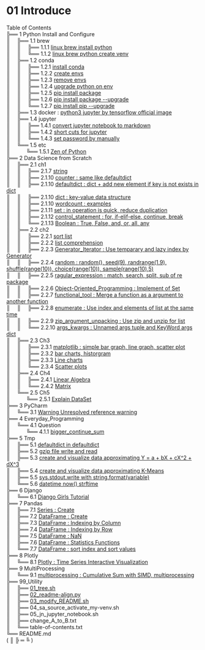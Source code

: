 # 01 Introduce
Table of Contents  
╠══ 1 Python Install and Configure  
║&ensp;&ensp;&nbsp;╠══ 1.1 brew  
║&ensp;&ensp;&nbsp;║&ensp;&ensp;&nbsp;╠══ 1.1.1 [linux brew install python](01_Install_and_Use_python/01_brew/01_linux_brew_install_python.md)  
║&ensp;&ensp;&nbsp;║&ensp;&ensp;&nbsp;╚══ 1.1.2 [linux brew python create venv](01_Install_and_Use_python/01_brew/02_linux_brew_python_create_env.md)  
║&ensp;&ensp;&nbsp;╠══ 1.2 conda  
║&ensp;&ensp;&nbsp;║&ensp;&ensp;&nbsp;╠══ 1.2.1 [install conda](01_Install_and_Use_python/02_conda/01_Install_anaconda.md)  
║&ensp;&ensp;&nbsp;║&ensp;&ensp;&nbsp;╠══ 1.2.2 [create envs](01_Install_and_Use_python/02_conda/02_conda_create_envs.md)  
║&ensp;&ensp;&nbsp;║&ensp;&ensp;&nbsp;╠══ 1.2.3 [remove envs](01_Install_and_Use_python/02_conda/03_conda_remove_envs.md)  
║&ensp;&ensp;&nbsp;║&ensp;&ensp;&nbsp;╠══ 1.2.4 [upgrade python on env](01_Install_and_Use_python/02_conda/04_coda_env_upgrade_python.md)  
║&ensp;&ensp;&nbsp;║&ensp;&ensp;&nbsp;╠══ 1.2.5 [pip install package](01_Install_and_Use_python/02_conda/05_pip_install_package.md)  
║&ensp;&ensp;&nbsp;║&ensp;&ensp;&nbsp;╠══ 1.2.6 [pip install package --upgrade](01_Install_and_Use_python/02_conda/06_pip_install_package_upgrade.md)  
║&ensp;&ensp;&nbsp;║&ensp;&ensp;&nbsp;╚══ 1.2.7 [pip install pip --upgrade](01_Install_and_Use_python/02_conda/07_pip_upgrade.md)  
║&ensp;&ensp;&nbsp;╠══ 1.3 docker : [python3 jupyter by tensorflow official image](01_Install_and_Use_python/03_docker/tensorflow_image.md)  
║&ensp;&ensp;&nbsp;╠══ 1.4 jupyter  
║&ensp;&ensp;&nbsp;║&ensp;&ensp;&nbsp;╠══ 1.4.1 [convert jupyter notebook to markdown](01_Install_and_Use_python/04_jupyter/01_convert_jupyter_notebook_to_markdown.md)  
║&ensp;&ensp;&nbsp;║&ensp;&ensp;&nbsp;╠══ 1.4.2 [short cuts for jupyter](01_Install_and_Use_python/04_jupyter/02_Jupyter_notebook_shortcuts.md)  
║&ensp;&ensp;&nbsp;║&ensp;&ensp;&nbsp;╚══ 1.4.3 [set password by manually](01_Install_and_Use_python/04_jupyter/03_jupyter_notebook_passwd.md)  
║&ensp;&ensp;&nbsp;╚══ 1.5 etc  
║&ensp;&ensp;&ensp;&ensp;&ensp;&ensp;╚══ 1.5.1 [Zen of Python](01_Install_and_Use_python/05_etc/02_Zen_of_Python_English_Korean.md)  
╠══ 2 Data Science from Scratch  
║&ensp;&ensp;&nbsp;╠══ 2.1 ch1  
║&ensp;&ensp;&nbsp;║&ensp;&ensp;&nbsp;╠══ 2.1.7 [string](02_Data_Science_from_Scratch/02_Ch/02.01.07_string.md)  
║&ensp;&ensp;&nbsp;║&ensp;&ensp;&nbsp;╠══ 2.1.10 [counter : same like defaultdict](02_Data_Science_from_Scratch/02_Ch/02.01.10_Counter.md)  
║&ensp;&ensp;&nbsp;║&ensp;&ensp;&nbsp;╠══ 2.1.10 [defaultdict : dict + add new element if key is not exists in dict](02_Data_Science_from_Scratch/02_Ch/02.01.10_defaultdict.md)  
║&ensp;&ensp;&nbsp;║&ensp;&ensp;&nbsp;╠══ 2.1.10 [dict : key-value data structure](02_Data_Science_from_Scratch/02_Ch/02.01.10_dict.md)  
║&ensp;&ensp;&nbsp;║&ensp;&ensp;&nbsp;╠══ 2.1.10 [wordcount : examples](02_Data_Science_from_Scratch/02_Ch/02.01.10_wordcount_examples.md)  
║&ensp;&ensp;&nbsp;║&ensp;&ensp;&nbsp;╠══ 2.1.11 [set : in operation is quick, reduce duplication](02_Data_Science_from_Scratch/02_Ch/02.01.11_set.md)  
║&ensp;&ensp;&nbsp;║&ensp;&ensp;&nbsp;╠══ 2.1.12 [control_statement : for, if-elif-else, continue, break](02_Data_Science_from_Scratch/02_Ch/02.01.12_control_statement.md)  
║&ensp;&ensp;&nbsp;║&ensp;&ensp;&nbsp;╚══ 2.1.13 [Boolean : True, False, and, or, all, any](02_Data_Science_from_Scratch/02_Ch/02.01.13_Boolean.md)  
║&ensp;&ensp;&nbsp;╠══ 2.2 ch2  
║&ensp;&ensp;&nbsp;║&ensp;&ensp;&nbsp;╠══ 2.2.1 [sort list](02_Data_Science_from_Scratch/02_Ch/02.02.01_sort.md)  
║&ensp;&ensp;&nbsp;║&ensp;&ensp;&nbsp;╠══ 2.2.2 [list comprehension](02_Data_Science_from_Scratch/02_Ch/02.02.02_list_comprehension.md)  
║&ensp;&ensp;&nbsp;║&ensp;&ensp;&nbsp;╠══ 2.2.3 [Generator_Iterator : Use temparary and lazy index by Generator](02_Data_Science_from_Scratch/02_Ch/02.02.03_Generator_Iterator.md)  
║&ensp;&ensp;&nbsp;║&ensp;&ensp;&nbsp;╠══ 2.2.4 [random : random(), seed(9), randrange(1,9), shuffle(range(10)), choice(range(10)), sample(range(10),5)](02_Data_Science_from_Scratch/02_Ch/02.02.04_random_numbers.md)  
║&ensp;&ensp;&nbsp;║&ensp;&ensp;&nbsp;╠══ 2.2.5 [ragular_expression : match, search, split, sub of re package](02_Data_Science_from_Scratch/02_Ch/02.02.05_regular_expression.md)  
║&ensp;&ensp;&nbsp;║&ensp;&ensp;&nbsp;╠══ 2.2.6 [Object-Oriented_Programming : Implement of Set](02_Data_Science_from_Scratch/02_Ch/02.02.06_object-oriented_programming.md)  
║&ensp;&ensp;&nbsp;║&ensp;&ensp;&nbsp;╠══ 2.2.7 [functional_tool : Merge a function as a argument to another function](02_Data_Science_from_Scratch/02_Ch/02.02.07_functional_tool.md)  
║&ensp;&ensp;&nbsp;║&ensp;&ensp;&nbsp;╠══ 2.2.8 [enumerate : Use index and elements of list at the same time](02_Data_Science_from_Scratch/02_Ch/02.02.08_enumerate.md)  
║&ensp;&ensp;&nbsp;║&ensp;&ensp;&nbsp;╠══ 2.2.9 [zip_argument_unpacking : Use zip and unzip for list](02_Data_Science_from_Scratch/02_Ch/02.02.09_zip_argument_unpacking.ipynb)  
║&ensp;&ensp;&nbsp;║&ensp;&ensp;&nbsp;╚══ 2.2.10 [args_kwargs : Unnamed args tuple and KeyWord args dict](02_Data_Science_from_Scratch/02_Ch/02.02.10_args_kwargs.ipynb)  
║&ensp;&ensp;&nbsp;╠══ 2.3 Ch3  
║&ensp;&ensp;&nbsp;║&ensp;&ensp;&nbsp;╠══ 2.3.1 [matplotlib : simple bar graph, line graph, scatter plot](02_Data_Science_from_Scratch/03_Ch/03.01_matplotlib.ipynb)  
║&ensp;&ensp;&nbsp;║&ensp;&ensp;&nbsp;╠══ 2.3.2 [bar charts, historgram](02_Data_Science_from_Scratch/03_Ch/03.02_bar_charts.ipynb)  
║&ensp;&ensp;&nbsp;║&ensp;&ensp;&nbsp;╠══ 2.3.3 [Line charts](02_Data_Science_from_Scratch/03_Ch/03.03_line_charts.ipynb)  
║&ensp;&ensp;&nbsp;║&ensp;&ensp;&nbsp;╚══ 2.3.4 [Scatter plots](02_Data_Science_from_Scratch/03_Ch/03.04_scatter_plots.ipynb)  
║&ensp;&ensp;&nbsp;╠══ 2.4 Ch4  
║&ensp;&ensp;&nbsp;║&ensp;&ensp;&nbsp;╠══ 2.4.1 [Linear Algebra](02_Data_Science_from_Scratch/04_Ch/04.01_Linear_Algebra.ipynb)  
║&ensp;&ensp;&nbsp;║&ensp;&ensp;&nbsp;╚══ 2.4.2 [Matrix](02_Data_Science_from_Scratch/04_Ch/04.02_Matrix.ipynb)  
║&ensp;&ensp;&nbsp;╚══ 2.5 Ch5  
║&ensp;&ensp;&ensp;&ensp;&ensp;&ensp;╚══ 2.5.1 [Explain DataSet](02_Data_Science_from_Scratch/05_Ch/05.01_Explain_DataSet.ipynb)  
╠══ 3 PyCharm  
║&ensp;&ensp;&nbsp;╚══ 3.1 [Warning Unresolved reference warning](03_PyCharm/01_unresolved_reference_warning.md)  
╠══ 4 Everyday_Programming  
║&ensp;&ensp;&nbsp;╚══ 4.1 Question  
║&ensp;&ensp;&ensp;&ensp;&ensp;&ensp;╚══ 4.1.1 [bigger_continue_sum](04_Everyday_Programming/01_Q/bigger_continue_sum.py)  
╠══ 5 Tmp  
║&ensp;&ensp;&nbsp;╠══ 5.1 [defaultdict in defaultdict](05_Tmp/01_dictionary_in_dictionary.py)  
║&ensp;&ensp;&nbsp;╠══ 5.2 [gzip file write and read](05_Tmp/02_gzip_write_read.md)  
║&ensp;&ensp;&nbsp;╠══ 5.3 [create and visualize data approximating Y = a + bX + cX^2 + dX^3](05_Tmp/03_create_and_visualize_data_approximating_the_cubic_equation.py)  
║&ensp;&ensp;&nbsp;╠══ 5.4 [create and visualize data approximating K-Means](05_Tmp/04_create_and_visualize_data_approximation_the_k-means.py)  
║&ensp;&ensp;&nbsp;╠══ 5.5 [sys.stdout.write with string.format(variable)](05_Tmp/05_sys_stdout_write_with_string_format.md)  
║&ensp;&ensp;&nbsp;╚══ 5.6 [datetime now() strftime](05_Tmp/06_datetime_now_strftime.ipynb)  
╠══ 6 Django  
║&ensp;&ensp;&nbsp;╚══ 6.1 [Django Girls Tutorial](06_Django/01_Django_Girls_Tutorial/memo.md)  
╠══ 7 Pandas  
║&ensp;&ensp;&nbsp;╠══ 7.1 [Series : Create](07_Pandas/01_Series_Create.ipynb)  
║&ensp;&ensp;&nbsp;╠══ 7.2 [DataFrame : Create](07_Pandas/02_DataFrame_Create.ipynb)  
║&ensp;&ensp;&nbsp;╠══ 7.3 [DataFrame : Indexing by Column](07_Pandas/03_DataFrame_Indexing_by_column.ipynb)  
║&ensp;&ensp;&nbsp;╠══ 7.4 [DataFrame : Indexing by Row](07_Pandas/04_DataFrame_Indexing_by_row.ipynb)  
║&ensp;&ensp;&nbsp;╠══ 7.5 [DataFrame : NaN](07_Pandas/05_DataFrame_NaN.ipynb)  
║&ensp;&ensp;&nbsp;╠══ 7.6 [DataFrame : Statistics Functions](07_Pandas/06_DataFrame_statistics_function.ipynb)  
║&ensp;&ensp;&nbsp;╚══ 7.7 [DataFrame : sort index and sort values](07_Pandas/07_DataFrame_sort_index_and_sort_values.ipynb)  
╠══ 8 Plotly  
║&ensp;&ensp;&nbsp;╚══ 8.1 [Plotly : Time Series Interactive Visualization](08_Plotly/01_plotly-time-series.ipynb)  
╠══ 9 MultiProcessing  
║&ensp;&ensp;&nbsp;╚══ 9.1 [multiprocessing : Cumulative Sum with SIMD, multiprocessing](09_MultiProcessing/01_SIMD_by_multiprocessing.ipynb)  
╠══ 99_Utility  
║&ensp;&ensp;&nbsp;╠══ [01_tree.sh](99_Utility/01_tree.sh)  
║&ensp;&ensp;&nbsp;╠══ [02_readme-align.py](99_Utility/02_readme-align.py)  
║&ensp;&ensp;&nbsp;╠══ [03_modify_README.sh](99_Utility/03_modify_README.sh)  
║&ensp;&ensp;&nbsp;╠══ 04_sa_source_activate_my-venv.sh  
║&ensp;&ensp;&nbsp;╠══ 05_jn_jupyter_notebook.sh  
║&ensp;&ensp;&nbsp;╠══ change_A_to_B.txt  
║&ensp;&ensp;&nbsp;╚══ table-of-contents.txt  
╚══ README.md  
( ║ ╠ ═ ╚ )  


